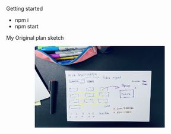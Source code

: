 Getting started
- npm i
- npm start


My Original plan sketch
<p align="center">
  <img width="350" height="220" src="https://github.com/anastasiiasok/GetImagesApp/blob/main/IMG-6270.jpg">
</p>


